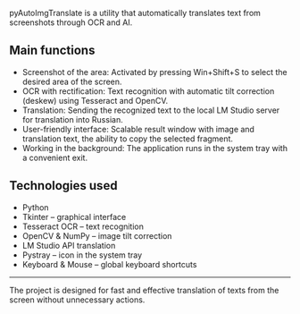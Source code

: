pyAutoImgTranslate is a utility that automatically translates text from screenshots through OCR and AI.

## Main functions

- Screenshot of the area: Activated by pressing Win+Shift+S to select the desired area of the screen.
- OCR with rectification: Text recognition with automatic tilt correction (deskew) using Tesseract and OpenCV.
- Translation: Sending the recognized text to the local LM Studio server for translation into Russian.
- User-friendly interface: Scalable result window with image and translation text, the ability to copy the selected fragment.
- Working in the background: The application runs in the system tray with a convenient exit.

## Technologies used

- Python  
- Tkinter – graphical interface  
- Tesseract OCR – text recognition  
- OpenCV & NumPy – image tilt correction  
- LM Studio API translation  
- Pystray – icon in the system tray  
- Keyboard & Mouse – global keyboard shortcuts

---

The project is designed for fast and effective translation of texts from the screen without unnecessary actions.